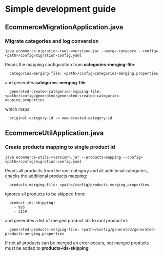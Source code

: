 # Simple development guide

## EcommerceMigrationApplication.java

### Migrate categories and log conversion

```
java ecommerce-migration-tool-<version>.jar --merge-category --config=<path>/config/migration-config.yaml
```

Reads the mapping configuration from **categories-merging-file**:

```
  categories-merging-file: <path>/config/categories-merging.properties
```

and generates **categories-merging-file** 

```
  generated-created-categories-mapping-file: <path>/config/generated/generated-created-categories-mapping.properties
```

which maps:

```
  original-category-id -> new-created-category-id
```

## EcommerceUtilApplication.java

### Create products mapping to single product id

```
java ecommerce-utils-<version>.jar --products-mapping --config=<path>/config/migration-config.yaml
```

Reads all products from the root category and all additional categories, checks the additional products mapping:

```
  products-merging-file: <path>/config/products-merging.properties
```

ignores all products to be skipped from:

```
  product-ids-skipping:
    - 926
    - 3159
```

and generates a list of merged product ids to root product id:

```
  generated-products-merging-file: <path>/config/generated/generated-products-merging.properties
```

If not all products can be merged an error occurs, not merged products must be added to **products-ids-skipping**.